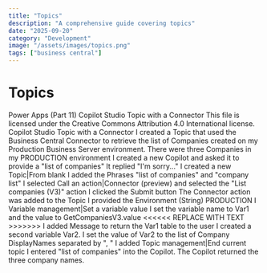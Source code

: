 ```yaml
---
title: "Topics"
description: "A comprehensive guide covering topics"
date: "2025-09-20"
category: "Development"
image: "/assets/images/topics.png"
tags: ["business central"]
---
```


# Topics

Power Apps (Part 11) Copilot Studio Topic with a Connector This file is licensed under the Creative Commons Attribution 4.0 International license. Copilot Studio Topic with a Connector I created a Topic that used the Business Central Connector to retrieve the list of Companies created on my Production Business Server environment. There were three Companies in my PRODUCTION environment I created a new Copilot and asked it to provide a "list of companies" It replied "I'm sorry..." I created a new Topic|From blank I added the Phrases "list of companies" and "company list" I selected Call an action|Connector (preview) and selected the "List companies (V3)" action I clicked the Submit button The Connector action was added to the Topic I provided the Environment (String) PRODUCTION I Variable management|Set a variable value I set the variable name to Var1 and the value to GetCompaniesV3.value <<<<<< REPLACE WITH TEXT >>>>>>> I added Message to return the Var1 table to the user I created a second variable Var2. I set the value of Var2 to the list of Company DisplayNames separated by ", " I added Topic management|End current topic I entered "list of companies" into the Copilot. The Copilot returned the three company names.
